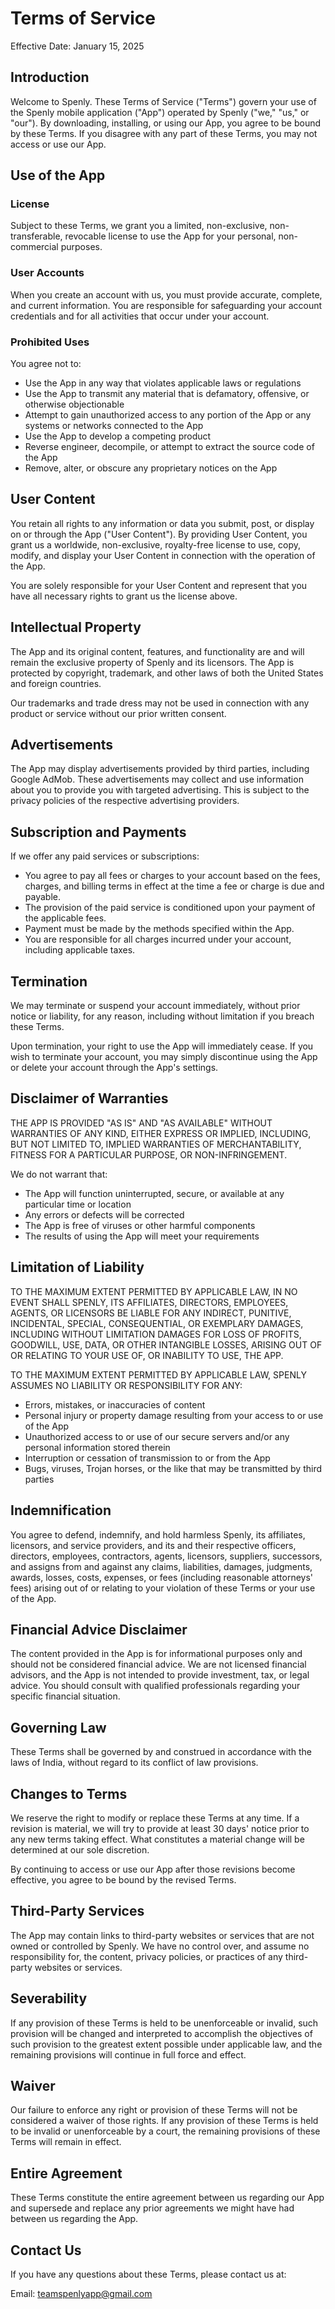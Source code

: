 # Terms of Service

Effective Date: January 15, 2025

## Introduction

Welcome to Spenly. These Terms of Service ("Terms") govern your use of the Spenly mobile application ("App") operated by Spenly ("we," "us," or "our"). By downloading, installing, or using our App, you agree to be bound by these Terms. If you disagree with any part of these Terms, you may not access or use our App.

## Use of the App

### License

Subject to these Terms, we grant you a limited, non-exclusive, non-transferable, revocable license to use the App for your personal, non-commercial purposes.

### User Accounts

When you create an account with us, you must provide accurate, complete, and current information. You are responsible for safeguarding your account credentials and for all activities that occur under your account.

### Prohibited Uses

You agree not to:

- Use the App in any way that violates applicable laws or regulations
- Use the App to transmit any material that is defamatory, offensive, or otherwise objectionable
- Attempt to gain unauthorized access to any portion of the App or any systems or networks connected to the App
- Use the App to develop a competing product
- Reverse engineer, decompile, or attempt to extract the source code of the App
- Remove, alter, or obscure any proprietary notices on the App

## User Content

You retain all rights to any information or data you submit, post, or display on or through the App ("User Content"). By providing User Content, you grant us a worldwide, non-exclusive, royalty-free license to use, copy, modify, and display your User Content in connection with the operation of the App.

You are solely responsible for your User Content and represent that you have all necessary rights to grant us the license above.

## Intellectual Property

The App and its original content, features, and functionality are and will remain the exclusive property of Spenly and its licensors. The App is protected by copyright, trademark, and other laws of both the United States and foreign countries.

Our trademarks and trade dress may not be used in connection with any product or service without our prior written consent.

## Advertisements

The App may display advertisements provided by third parties, including Google AdMob. These advertisements may collect and use information about you to provide you with targeted advertising. This is subject to the privacy policies of the respective advertising providers.

## Subscription and Payments

If we offer any paid services or subscriptions:

- You agree to pay all fees or charges to your account based on the fees, charges, and billing terms in effect at the time a fee or charge is due and payable.
- The provision of the paid service is conditioned upon your payment of the applicable fees.
- Payment must be made by the methods specified within the App.
- You are responsible for all charges incurred under your account, including applicable taxes.

## Termination

We may terminate or suspend your account immediately, without prior notice or liability, for any reason, including without limitation if you breach these Terms.

Upon termination, your right to use the App will immediately cease. If you wish to terminate your account, you may simply discontinue using the App or delete your account through the App's settings.

## Disclaimer of Warranties

THE APP IS PROVIDED "AS IS" AND "AS AVAILABLE" WITHOUT WARRANTIES OF ANY KIND, EITHER EXPRESS OR IMPLIED, INCLUDING, BUT NOT LIMITED TO, IMPLIED WARRANTIES OF MERCHANTABILITY, FITNESS FOR A PARTICULAR PURPOSE, OR NON-INFRINGEMENT.

We do not warrant that:
- The App will function uninterrupted, secure, or available at any particular time or location
- Any errors or defects will be corrected
- The App is free of viruses or other harmful components
- The results of using the App will meet your requirements

## Limitation of Liability

TO THE MAXIMUM EXTENT PERMITTED BY APPLICABLE LAW, IN NO EVENT SHALL SPENLY, ITS AFFILIATES, DIRECTORS, EMPLOYEES, AGENTS, OR LICENSORS BE LIABLE FOR ANY INDIRECT, PUNITIVE, INCIDENTAL, SPECIAL, CONSEQUENTIAL, OR EXEMPLARY DAMAGES, INCLUDING WITHOUT LIMITATION DAMAGES FOR LOSS OF PROFITS, GOODWILL, USE, DATA, OR OTHER INTANGIBLE LOSSES, ARISING OUT OF OR RELATING TO YOUR USE OF, OR INABILITY TO USE, THE APP.

TO THE MAXIMUM EXTENT PERMITTED BY APPLICABLE LAW, SPENLY ASSUMES NO LIABILITY OR RESPONSIBILITY FOR ANY:
- Errors, mistakes, or inaccuracies of content
- Personal injury or property damage resulting from your access to or use of the App
- Unauthorized access to or use of our secure servers and/or any personal information stored therein
- Interruption or cessation of transmission to or from the App
- Bugs, viruses, Trojan horses, or the like that may be transmitted by third parties

## Indemnification

You agree to defend, indemnify, and hold harmless Spenly, its affiliates, licensors, and service providers, and its and their respective officers, directors, employees, contractors, agents, licensors, suppliers, successors, and assigns from and against any claims, liabilities, damages, judgments, awards, losses, costs, expenses, or fees (including reasonable attorneys' fees) arising out of or relating to your violation of these Terms or your use of the App.

## Financial Advice Disclaimer

The content provided in the App is for informational purposes only and should not be considered financial advice. We are not licensed financial advisors, and the App is not intended to provide investment, tax, or legal advice. You should consult with qualified professionals regarding your specific financial situation.

## Governing Law

These Terms shall be governed by and construed in accordance with the laws of India, without regard to its conflict of law provisions.

## Changes to Terms

We reserve the right to modify or replace these Terms at any time. If a revision is material, we will try to provide at least 30 days' notice prior to any new terms taking effect. What constitutes a material change will be determined at our sole discretion.

By continuing to access or use our App after those revisions become effective, you agree to be bound by the revised Terms.

## Third-Party Services

The App may contain links to third-party websites or services that are not owned or controlled by Spenly. We have no control over, and assume no responsibility for, the content, privacy policies, or practices of any third-party websites or services.

## Severability

If any provision of these Terms is held to be unenforceable or invalid, such provision will be changed and interpreted to accomplish the objectives of such provision to the greatest extent possible under applicable law, and the remaining provisions will continue in full force and effect.

## Waiver

Our failure to enforce any right or provision of these Terms will not be considered a waiver of those rights. If any provision of these Terms is held to be invalid or unenforceable by a court, the remaining provisions of these Terms will remain in effect.

## Entire Agreement

These Terms constitute the entire agreement between us regarding our App and supersede and replace any prior agreements we might have had between us regarding the App.

## Contact Us

If you have any questions about these Terms, please contact us at:

Email: teamspenlyapp@gmail.com 
